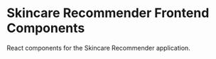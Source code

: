 # Skincare Recommender Frontend Components

React components for the Skincare Recommender application.